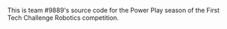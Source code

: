 This is team #9889's source code for the Power Play season of the First Tech Challenge Robotics competition.